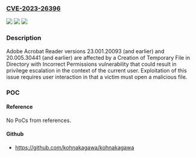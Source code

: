 ### [CVE-2023-26396](https://cve.mitre.org/cgi-bin/cvename.cgi?name=CVE-2023-26396)
![](https://img.shields.io/static/v1?label=Product&message=Acrobat%20Reader&color=blue)
![](https://img.shields.io/static/v1?label=Version&message=%3C%3D%2023.001.20093%20&color=brighgreen)
![](https://img.shields.io/static/v1?label=Vulnerability&message=Creation%20of%20Temporary%20File%20in%20Directory%20with%20Incorrect%20Permissions%20(CWE-379)&color=brighgreen)

### Description

Adobe Acrobat Reader versions 23.001.20093 (and earlier) and 20.005.30441 (and earlier) are affected by a Creation of Temporary File in Directory with Incorrect Permissions vulnerability that could result in privilege escalation in the context of the current user. Exploitation of this issue requires user interaction in that a victim must open a malicious file.

### POC

#### Reference
No PoCs from references.

#### Github
- https://github.com/kohnakagawa/kohnakagawa

